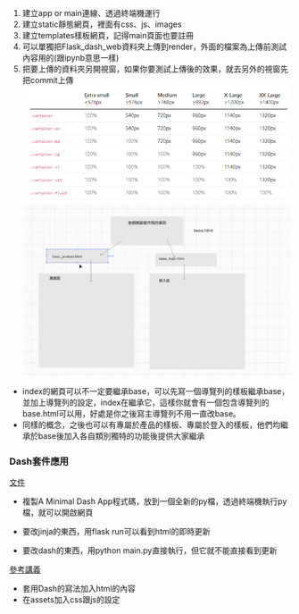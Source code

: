 1. 建立app or main連線、透過終端機運行
2. 建立static靜態網頁，裡面有css、js、images
3. 建立templates樣板網頁，記得main頁面也要註冊
4. 可以單獨把Flask_dash_web資料夾上傳到render，外面的檔案為上傳前測試內容用的(跟ipynb意思一樣)
5. 把要上傳的資料夾另開視窗，如果你要測試上傳後的效果，就去另外的視窗先把commit上傳
![Alt text](image.png)
![Alt text](image-1.png)

- index的網頁可以不一定要繼承base，可以先寫一個導覽列的樣板繼承base，並加上導覽列的設定，index在繼承它，這樣你就會有一個包含導覽列的base.html可以用，好處是你之後寫主導覽列不用一直改base。
- 同樣的概念，之後也可以有專屬於產品的樣板、專屬於登入的樣板，他們均繼承於base後加入各自類別獨特的功能後提供大家繼承


### Dash套件應用
[文件](https://dash.plotly.com/minimal-app)

- 複製A Minimal Dash App程式碼，放到一個全新的py檔，透過終端機執行py檔，就可以開啟網頁


- 要改jinja的東西，用flask run可以看到html的即時更新
- 要改dash的東西，用python main.py直接執行，但它就不能直接看到更新

[參考講義](https://github.com/roberthsu2003/python_dash_plotly)

- 套用Dash的寫法加入html的內容
- 在assets加入css跟js的設定